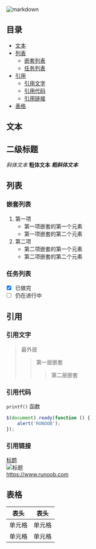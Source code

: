 ![markdown](https://cdoco.com/images/markdown-syntax.png)

## 目录

- [文本](#文本)
- [列表](#列表)
  - [嵌套列表](#任务列表)
  - [任务列表](#任务列表)
- [引用](#区块引用)
  - [引用文字](#引用引用文字)
  - [引用代码](#引用代码)
  - [引用链接](#引用链接)
- [表格](#表格)  

## 文本

## 二级标题
*斜体文本*
**粗体文本**
***粗斜体文本***

## 列表

### 嵌套列表
1. 第一项
    - 第一项嵌套的第一个元素
    - 第一项嵌套的第二个元素
2. 第二项
    - 第二项嵌套的第一个元素
    - 第二项嵌套的第二个元素

### 任务列表
- [x] 已做完
- [ ] 仍在进行中

## 引用

### 引用文字
> 最外层
> > 第一层嵌套
> > > 第二层嵌套

### 引用代码
`printf()` 函数

``` javascript
$(document).ready(function () {
    alert('RUNOOB');
});
```
### 引用链接
[标题](链接地址)  
![标题](http://static.runoob.com/images/runoob-logo.png)  
<https://www.runoob.com>

## 表格

表头|表头
-|-|
单元格|单元格|
|单元格|单元格|



